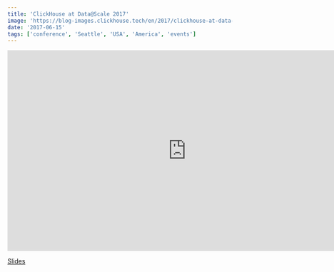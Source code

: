 ```yaml
---
title: 'ClickHouse at Data@Scale 2017'
image: 'https://blog-images.clickhouse.tech/en/2017/clickhouse-at-data-scale-2017/main.jpg'
date: '2017-06-15'
tags: ['conference', 'Seattle', 'USA', 'America', 'events']
---
```


<iframe class="d-block mx-auto" width="800" height="450" src="https://www.youtube.com/embed/bSyQahMVZ7w" frameborder="0" allow="accelerometer; autoplay; encrypted-media; gyroscope; picture-in-picture" allowfullscreen></iframe>

[Slides](https://presentations.clickhouse.tech/data_at_scale/)

